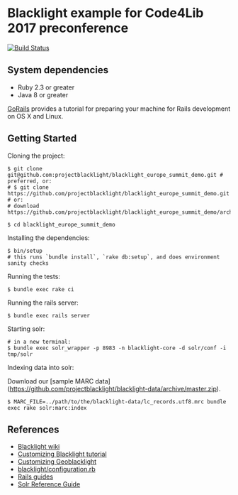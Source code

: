 # Blacklight example for Code4Lib 2017 preconference

[![Build Status](https://travis-ci.org/projectblacklight/blacklight_europe_summit_demo.png?branch=master)](https://travis-ci.org/projectblacklight/blacklight_europe_summit_demo)

## System dependencies

* Ruby 2.3 or greater
* Java 8 or greater

[GoRails](https://gorails.com/setup/) provides a tutorial for preparing your machine for Rails development on OS X and Linux.

## Getting Started

Cloning the project:

```console
$ git clone git@github.com:projectblacklight/blacklight_europe_summit_demo.git # preferred, or:
# $ git clone https://github.com/projectblacklight/blacklight_europe_summit_demo.git # or:
# download https://github.com/projectblacklight/blacklight_europe_summit_demo/archive/master.zip

$ cd blacklight_europe_summit_demo
```

Installing the dependencies:

```
$ bin/setup
# this runs `bundle install`, `rake db:setup`, and does environment sanity checks
```

Running the tests:

```console
$ bundle exec rake ci
```

Running the rails server:

```console
$ bundle exec rails server
```

Starting solr:

```console
# in a new terminal:
$ bundle exec solr_wrapper -p 8983 -n blacklight-core -d solr/conf -i tmp/solr
```

Indexing data into solr:

Download our [sample MARC data] (https://github.com/projectblacklight/blacklight-data/archive/master.zip).

```console
$ MARC_FILE=../path/to/the/blacklight-data/lc_records.utf8.mrc bundle exec rake solr:marc:index
```

## References

* [Blacklight wiki](https://github.com/projectblacklight/blacklight/wiki)
* [Customizing Blacklight tutorial](http://jessiekeck.com/customizing-blacklight)
* [Customizing Geoblacklight](http://geoblacklight.org/tutorial/2015/02/09/customize-your-application.html)
* [blacklight/configuration.rb](https://github.com/projectblacklight/blacklight/blob/master/lib/blacklight/configuration.rb)
* [Rails guides](http://guides.rubyonrails.org/)
* [Solr Reference Guide](https://cwiki.apache.org/confluence/display/solr/Apache+Solr+Reference+Guide)
